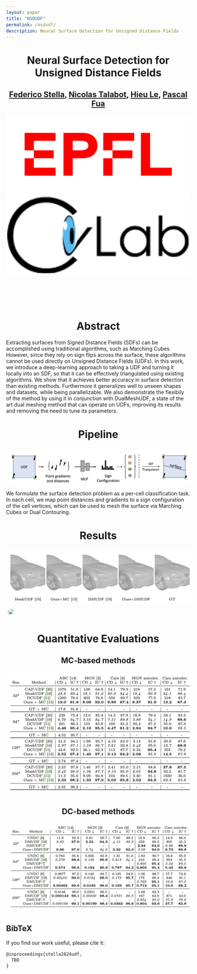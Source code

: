 ```yaml
---
layout: paper
title: "NSDUDF"
permalink: /nsdudf/
description: Neural Surface Detection for Unsigned Distance Fields
---
```


<!-- Import 3D viewer component -->
<script type="module" src="https://unpkg.com/@google/model-viewer/dist/model-viewer.min.js"></script>

<h1 style="text-align: center;">Neural Surface Detection for Unsigned Distance Fields</h1>

<h2 style="text-align: center;">
    <a class="page-link" href="https://scholar.google.com/citations?user=UxEI4sQAAAAJ&hl=en">Federico Stella</a>,
    <a class="page-link" href="https://scholar.google.com/citations?hl=en&user=f2LbcbAAAAAJ">Nicolas Talabot</a>,
    <a class="page-link" href="https://scholar.google.com/citations?hl=en&user=Bj9g-EEAAAAJ">Hieu Le</a>,
    <a class="page-link" href="https://scholar.google.com/citations?user=kzFmAkYAAAAJ&hl=en">Pascal Fua</a>
</h2>


<div class="centered_div big">
    <div class="div_sidebyside"><img src="/papers/nsdudf/assets/epfl_logo.png"></div>
    <div class="div_sidebyside">
    	<a class="page-link" href="https://www.epfl.ch/labs/cvlab/">
    		<img src="/papers/nsdudf/assets/cvlab_logo.png"></a></div>
</div>

<div class="centered_div big" style="padding-bottom:20px;">
    <div class="div_rounded_corners"><a href="" style="color: #fdfdfd;">
        <i class="ai ai-arxiv"></i> Paper (TBA)
    </a></div>
    <div class="div_rounded_corners"><p style="color: #fdfdfd;"><object data="/assets/github_logo.svg"></object>
        <a href="" style="color: #fdfdfd;">Code (TBA)</a>
    </p></div>
</div>


<div class="div_abstract">
	<h1 style="text-align: center;">Abstract</h1>
	Extracting surfaces from Signed Distance Fields (SDFs) can be accomplished using traditional algorithms, such as Marching Cubes. However, since they rely on sign flips across the surface, these algorithms cannot be used directly on Unsigned Distance Fields (UDFs). In this work, we introduce a deep-learning approach to taking a UDF and turning it locally into an SDF, so that it can be effectively triangulated using existing algorithms. We show that it achieves better accuracy in surface detection than existing methods. Furthermore it generalizes well to unseen shapes and datasets, while being parallelizable. We also demonstrate the flexibily of the method by using it in conjunction with DualMeshUDF, a state of the art dual meshing method that can operate on UDFs, improving its results and removing the need to tune its parameters.
</div>


<h1 style="text-align: center;">Pipeline</h1>
<div style="width: 100%; display:block; margin:auto; padding-bottom:2px;"><img style="margin:5px; border-radius:10px;" src="/papers/nsdudf/assets/Screenshot 2024-07-25 at 23.35.16.png" /></div>
<div class="div_abstract">
	We formulate the surface detection problem as a per-cell classification task. In each cell, we map point distances and gradients to a sign configuration of the cell vertices, which can be used to mesh the surface via Marching Cubes or Dual Contouring.
</div>

<h1 style="text-align: center;">Results</h1>

<div style="width: 100%; display:block; margin:auto; padding-bottom:2px;"><img style="margin:5px; border-radius:10px;" src="/papers/nsdudf/assets/Screenshot 2024-07-25 at 23.27.12.png" /></div>

<div style="width: 100%; display:block; margin:auto; padding-bottom:2px;"><img style="margin:5px; border-radius:10px;" src="/papers/nsdudf/assets/Sequence 02_2.mp4" /></div>

<h1 style="text-align: center;">Quantitative Evaluations</h1>
<h2 style="text-align: center;">MC-based methods</h2>
<div style="width: 100%; display:block; margin:auto; padding-bottom:2px;"><img style="margin:5px; border-radius:10px;" src="/papers/nsdudf/assets/Screenshot 2024-07-25 at 23.35.54.png" /></div>
<h2 style="text-align: center;">DC-based methods</h2>
<div style="width: 100%; display:block; margin:auto; padding-bottom:2px;"><img style="margin:5px; border-radius:10px;" src="/papers/nsdudf/assets/Screenshot 2024-07-25 at 23.40.45.png" /></div>

<h2> BibTeX </h2>
If you find our work useful, please cite it:

<div class="language-plaintext highlighter-rouge"><div class="highlight"><pre class="highlight"><code>@inproceedings{stella2024udf,
  TBD
}
</code></pre></div></div>

<!-- 
<hr class="hr_style">

<div class="div_text div_gray">
  <h3> Example </h3>

<table >
<tr>
<td>
	<div class="auto-resizable-mv">
  	<div>
  		<model-viewer interpolation-decay="0" alt="Inflated" src="/projects/meshudf/meshes/pants_inflated2.glb" shadow-intensity="1" poster="/projects/meshudf/meshes/pants_inflated2.png"  orientation="0deg -30deg 0deg" field-of-view="39deg" camera-controls touch-action="pan-y"></model-viewer>
  	</div></div>
</td>
<td>
	<div class="auto-resizable-mv">
  	<div>
  		<model-viewer alt="BP" src="/projects/meshudf/meshes/pants_bp2.glb" shadow-intensity="1" poster="/projects/meshudf/meshes/pants_bp2.png"  orientation="0deg -30deg 0deg" field-of-view="39deg" camera-controls touch-action="pan-y"></model-viewer></div></div>
</td>
<td>
	<div class="auto-resizable-mv">
  	<div>
	<model-viewer interpolation-decay="0" alt="Ours" src="/projects/meshudf/meshes/pants_ours2.glb" poster="/projects/meshudf/meshes/pants_ours2.png" shadow-intensity="1"  orientation="0deg -30deg 0deg" field-of-view="39deg" camera-controls touch-action="pan-y"></model-viewer>
	</div></div>
</td>
</tr>
<tr>

<td><center><small><b>(a)</b><i> [<i>MC</i>] on an ε>0 level set </i></small></center></td>
<td><center><small><b>(b)</b><i> Meshing a point cloud </i></small></center></td>
<td><center><small><b>(c)</b><i> Our procedure </i></small></center></td>
</tr>
</table>


  <div style="width: 100%; display:inline-block;">
    
The UDF of a pair of trousers is meshed by either <b>(a)</b> Marching Cubes [<i>MC</i>] on the ε>0 level set, <b>(b)</b> meshing a dense point cloud as in [<i>NDF</i>], or <b>(c)</b>  our algorithm.
<br>
Using <b>(a)</b>, the shape is inflated and artificially thickened (visible at the leg openings). With <b>(b)</b>, the mesh is open but rough, and the procedure is slow. In contrast, our method <b>(c)</b> quickly obtains an open and regular mesh.

  </div>
</div>


<div class="div_text div_gray">
	<h3> Approach </h3>
  <div class="div_aligned">
    <div class="split_img_if_possible right" ><img style="margin:5px; width:100%;border-radius:10px;" src="/projects/meshudf/images/method.png" /> 
    </div>
    <div class="split_text_if_possible" >
      UDFs do not have sign flips, thus Marching Cubes [<i>MC</i>] does not apply directly. Instead, at each grid cell we rely on gradient orientations to infer local pseudo-signs. To ensure consistency between the pseudo-signs of neighboring grid cells, we explore the grid in a breadth-first manner.
    </div>
  </div>
</div>




<div class="div_text div_gray">
  <h3> Differentiability </h3>
  <div class="div_aligned">
  <div class="split_text_if_possible" >
    When the UDF <i>φ(.)</i> is decoded by a network from a latent code <b>z</b>, we provide gradients for mesh vertices <b>v</b> w.r.t. <b>z</b>.
    Since <b>v</b> lies at a singularity of the field, we control the <b>α>0</b> level sets using differentiability results from [<i>MS</i>]. Intuitively, when the UDF increases at <b>v<sub>-</sub></b> and decreases at <b>v<sub>+</sub></b>, <b>v</b> moves in the direction of the normal <b>n</b>.
  </div>
  <div class="split_img_if_possible left"><img style="margin:5px; border-radius:10px;" src="/projects/meshudf/images/gradients.png" /></div>
  </div>
</div>

<div class="div_text div_gray">
  <h3> Optimization </h3>
    With the above gradients, a frozen UDF decoder can be used as a differentiable parameterization of open surface meshes. In this example, we start from the latent code of a pair of trousers, and optimize it so that the corresponding output mesh matches the silhouette of a tshirt. 
    <br>Using our gradients and a differentiable rasterizer of meshes, we simply minimize a pixel space loss via gradient descent. The latent space traversal eventually results in a topology change.
    <div style="width: 100%; display:block; margin:auto; padding-bottom:2px;"><img style="margin:5px; border-radius:10px;" src="/projects/meshudf/images/silh_optim.gif" /></div>
  	<div style="width: 100%; display:inline-block;">
  </div>
</div>

<h2> BibTeX </h2>
If you find our work useful, please cite it:

<div class="language-plaintext highlighter-rouge"><div class="highlight"><pre class="highlight"><code>@inproceedings{guillard2022udf,
  author = {Guillard, Benoit and Stella, Federico and Fua, Pascal},
  title = {MeshUDF: Fast and Differentiable Meshing of Unsigned Distance Field Networks},
  booktitle = {European Conference on Computer Vision},
  year = {2022}
}
</code></pre></div></div>


<hr class="hr_style_thin">

<h3> References </h3>


<div class="div_refs">
  <div class="div_aligned_top">
    <div style="width: 12%; display:inline-block; text-align:right; margin-right:1%;">[<i>MC</i>]</div>
    <div style="width: 87%; display:inline-block;">Marching Cubes: a High Resolution 3D Surface Construction Algorithm, Lorensen and Cline, <i>SIGGRAPH</i> 1987.</div>
  </div>
</div>
<div class="div_refs">
  <div class="div_aligned_top">
    <div style="width: 12%; display:inline-block; text-align:right; margin-right:1%;">[<i>NDF</i>]</div>
    <div style="width: 87%; display:inline-block;">Neural Unsigned Distance Fields for Implicit Function Learning, Chibane et al., <i>NeurIPS</i> 2020.</div>
  </div>
</div>
<div class="div_refs">
  <div class="div_aligned_top">
    <div style="width: 12%; display:inline-block; text-align:right; margin-right:1%;">[<i>MS</i>]</div>
    <div style="width: 87%; display:inline-block;">MeshSDF: Differentiable Iso-Surface Extraction, Remelli et al., <i>NeurIPS</i> 2020.</div>
  </div>
</div> -->